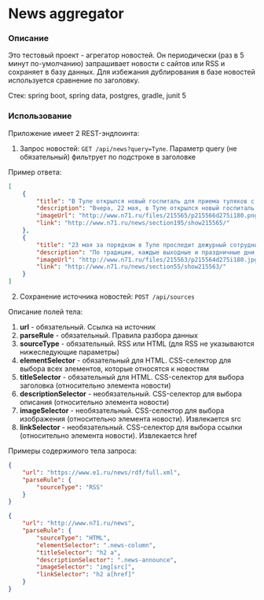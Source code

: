 # News aggregator

### Описание
Это тестовый проект - агрегатор  новостей. Он периодически (раз в 5 минут по-умолчанию) 
запрашивает новости с сайтов или RSS и сохраняет в базу данных.
Для избежания дублирования в базе новостей используется сравнение по заголовку.

Стек: spring boot, spring data, postgres, gradle, junit 5

### Использование
Приложение имеет 2 REST-эндпоинта:
1. Запрос новостей: `GET /api/news?query=Туле`. Параметр query (не обязательный) фильтрует по подстроке в заголовке 

Пример ответа: 
```json
[
    {
        "title": "В Туле открылся новый госпиталь для приема туляков с коронавирусом",
        "description": "Вчера, 22 мая, в Туле открылся новый госпиталь для приема коронавирусных больных. Стационар...",
        "imageUrl": "http://www.n71.ru/files/215565/p215566d275i180.png",
        "link": "http://www.n71.ru/news/section195/show215565/"
    },
    {
        "title": "23 мая за порядком в Туле проследит дежурный сотрудник администрации",
        "description": "По традиции, каждые выходные и праздничные дни, в Туле организовывается дежурство сотрудников...",
        "imageUrl": "http://www.n71.ru/files/215563/p215564d275i180.jpg",
        "link": "http://www.n71.ru/news/section55/show215563/"
    }
]
```

2. Сохранение источника новостей: `POST /api/sources`

Описание полей тела:
1. **url** - обязательный. Ссылка на источник
2. **parseRule** - обязательный. Правила разбора данных
3. **sourceType** - обязательный. RSS или HTML (для RSS не указываются нижеследующие параметры)
4. **elementSelector** - обязательный для HTML. CSS-селектор для выбора всех элементов, которые относятся к новостям
5. **titleSelector** - обязательный для HTML. CSS-селектор для выбора заголовка (относительно элемента новости)
6. **descriptionSelector** - необязательный. CSS-селектор для выбора описания (относительно элемента новости)
7. **imageSelector** - необязательный. CSS-селектор для выбора изображения (относительно элемента новости). Извлекается src
8. **linkSelector** - необязательный. CSS-селектор для выбора ссылки (относительно элемента новости). Извлекается href

Примеры содержимого тела запроса: 
```json
{
	"url": "https://www.e1.ru/news/rdf/full.xml",
	"parseRule": {
		"sourceType": "RSS"
	}	
}
```
```json
{
	"url": "http://www.n71.ru/news",
	"parseRule": {
		"sourceType": "HTML",
        "elementSelector": ".news-column",
        "titleSelector": "h2 a", 
        "descriptionSelector": ".news-announce",
        "imageSelector": "img[src]",
        "linkSelector": "h2 a[href]"
	}	
}
```
